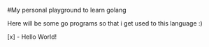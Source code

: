 #My personal playground to learn golang

Here will be some go programs so that i get used to this language :)

[x] - Hello World! 
